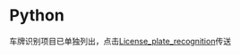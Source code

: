 # Python

车牌识别项目已单独列出，点击[License_plate_recognition](https://github.com/casuallyName/License_plate_recognition)传送
